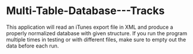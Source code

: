 # Multi-Table-Database---Tracks
This application will read an iTunes export file in XML and produce a properly normalized database with given structure. If you run the program multiple times in testing or with different files, make sure to empty out the data before each run.
